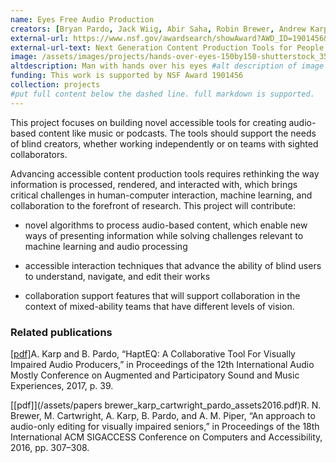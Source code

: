 ```yaml
---
name: Eyes Free Audio Production
creators: [Bryan Pardo, Jack Wiig, Abir Saha, Robin Brewer, Andrew Karp, Anne Marie Piper]
external-url: https://www.nsf.gov/awardsearch/showAward?AWD_ID=1901456&HistoricalAwards=false
external-url-text: Next Generation Content Production Tools for People with Vision Impairments
image: /assets/images/projects/hands-over-eyes-150by150-shutterstock_354081641.png
altdescription: Man with hands over his eyes #alt description of image for screen readers
funding: This work is supported by NSF Award 1901456
collection: projects
#put full content below the dashed line. full markdown is supported.
---
```

This project focuses on building novel accessible tools for creating audio-based content like music or podcasts. The tools should support the needs of blind creators, whether working independently or on teams with sighted collaborators. 

Advancing accessible content production tools requires rethinking the way information is processed, rendered, and interacted with, which brings critical challenges in human-computer interaction, machine learning, and collaboration to the forefront of research. This project will contribute: 

* novel algorithms to process audio-based content, which enable new ways of presenting information while solving challenges relevant to machine learning and audio processing

* accessible interaction techniques that advance the ability of blind users to understand, navigate, and edit their works

* collaboration support features that will support collaboration in the context of mixed-ability teams that have different levels of vision.

### Related publications

[[pdf]](/assets/papers/haptEQ_karp.pdf)A. Karp and B. Pardo, “HaptEQ: A Collaborative Tool For Visually Impaired Audio Producers,” in Proceedings of the 12th International Audio Mostly Conference on Augmented and Participatory Sound and Music Experiences, 2017, p. 39. 

[[pdf]](/assets/papers brewer_karp_cartwright_pardo_assets2016.pdf)R. N. Brewer, M. Cartwright, A. Karp, B. Pardo, and A. M. Piper, “An approach to audio-only editing for visually impaired seniors,” in Proceedings of the 18th International ACM SIGACCESS Conference on Computers and Accessibility, 2016, pp. 307–308. 

